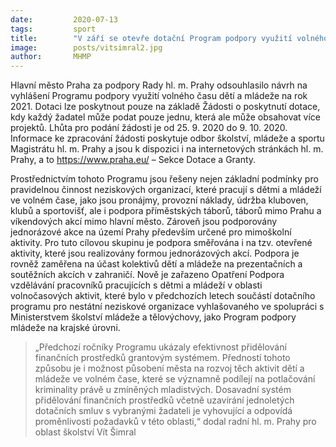 ```yaml
---
date:         2020-07-13
tags:         sport
title:        "V září se otevře dotační Program podpory využití volného času dětí a mládeže na rok 2021"
image: 	      posts/vitsimral2.jpg
author:       MHMP
---
```


Hlavní město Praha za podpory Rady hl. m. Prahy odsouhlasilo návrh na vyhlášení Programu podpory využití volného času dětí a mládeže na rok 2021. Dotaci lze poskytnout pouze na základě Žádosti o poskytnutí dotace, kdy každý žadatel může podat pouze jednu, která ale může obsahovat více projektů. Lhůta pro podání žádosti je od 25. 9. 2020 do 9. 10. 2020. Informace ke zpracování žádosti poskytuje odbor školství, mládeže a sportu Magistrátu hl. m. Prahy a jsou k dispozici i na internetových stránkách hl. m. Prahy, a to <https://www.praha.eu/> – Sekce Dotace a Granty.

Prostřednictvím tohoto Programu jsou řešeny nejen základní podmínky pro pravidelnou činnost neziskových organizací, které pracují s dětmi a mládeží ve volném čase, jako jsou pronájmy, provozní náklady, údržba kluboven, klubů a sportovišť, ale i podpora příměstských táborů, táborů mimo Prahu a víkendových akcí mimo hlavní město. Zároveň jsou podporovány jednorázové akce na území Prahy především určené pro mimoškolní aktivity. Pro tuto cílovou skupinu je podpora směřována i na tzv. otevřené aktivity, které jsou realizovány formou jednorázových akcí. Podpora je rovněž zaměřena na účast kolektivů dětí a mládeže na prezentačních a soutěžních akcích v zahraničí. Nově je zařazeno Opatření Podpora vzdělávání pracovníků pracujících s dětmi a mládeží v oblasti volnočasových aktivit, které bylo v předchozích letech součástí dotačního programu pro nestátní neziskové organizace vyhlašovaného ve spolupráci s Ministerstvem školství mládeže a tělovýchovy, jako Program podpory mládeže na krajské úrovni.

> „Předchozí ročníky Programu ukázaly efektivnost přidělování finančních prostředků grantovým systémem. Předností tohoto způsobu je i možnost působení města na rozvoj těch aktivit dětí a mládeže ve volném čase, které se významně podílejí na potlačování kriminality právě u zmíněných mladistvých. Dosavadní systém přidělování finančních prostředků včetně uzavírání jednoletých dotačních smluv s vybranými žadateli je vyhovující a odpovídá proměnlivosti požadavků v této oblasti,“ dodal radní hl. m. Prahy pro oblast školství Vít Šimral
